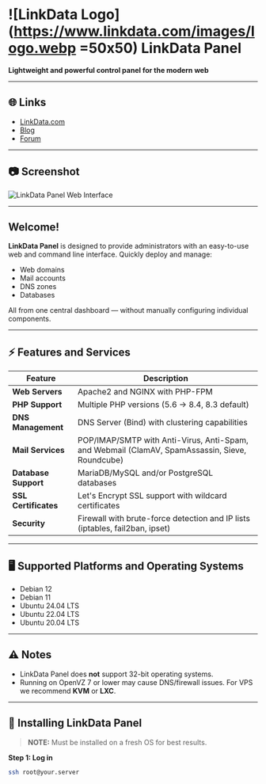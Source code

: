 # ![LinkData Logo](https://www.linkdata.com/images/logo.webp =50x50) LinkData Panel

**Lightweight and powerful control panel for the modern web**

---

## 🌐 Links

- [LinkData.com](https://www.linkdata.com/)
- [Blog](https://blog.linkdata.com/)
- [Forum](https://forum.linkdata.com/)

---

## 📷 Screenshot

![LinkData Panel Web Interface](https://www.linkdata.com/images/logo.webp)

---

## Welcome!

**LinkData Panel** is designed to provide administrators with an easy-to-use web and command line interface. Quickly deploy and manage:

- Web domains
- Mail accounts
- DNS zones
- Databases  

All from one central dashboard — without manually configuring individual components.

---

## ⚡ Features and Services

| Feature | Description |
|---------|-------------|
| **Web Servers** | Apache2 and NGINX with PHP-FPM |
| **PHP Support** | Multiple PHP versions (5.6 → 8.4, 8.3 default) |
| **DNS Management** | DNS Server (Bind) with clustering capabilities |
| **Mail Services** | POP/IMAP/SMTP with Anti-Virus, Anti-Spam, and Webmail (ClamAV, SpamAssassin, Sieve, Roundcube) |
| **Database Support** | MariaDB/MySQL and/or PostgreSQL databases |
| **SSL Certificates** | Let's Encrypt SSL support with wildcard certificates |
| **Security** | Firewall with brute-force detection and IP lists (iptables, fail2ban, ipset) |

---

## 🖥️ Supported Platforms and Operating Systems

- Debian 12
- Debian 11
- Ubuntu 24.04 LTS
- Ubuntu 22.04 LTS
- Ubuntu 20.04 LTS

---

## ⚠️ Notes

- LinkData Panel does **not** support 32-bit operating systems.  
- Running on OpenVZ 7 or lower may cause DNS/firewall issues. For VPS we recommend **KVM** or **LXC**.

---

## 🚀 Installing LinkData Panel

> **NOTE:** Must be installed on a fresh OS for best results.

**Step 1: Log in**
```bash
ssh root@your.server


